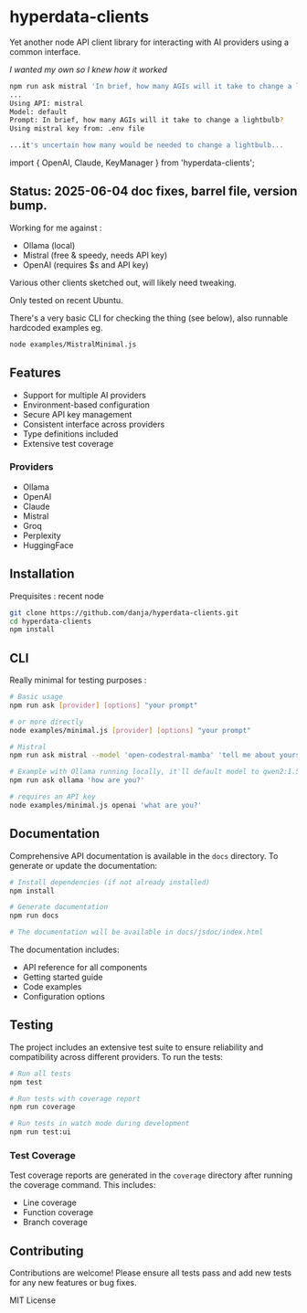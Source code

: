 # hyperdata-clients

Yet another node API client library for interacting with AI providers using a common interface.

_I wanted my own so I knew how it worked_

```sh
npm run ask mistral 'In brief, how many AGIs will it take to change a lightbulb?'
...
Using API: mistral
Model: default
Prompt: In brief, how many AGIs will it take to change a lightbulb?
Using mistral key from: .env file

...it's uncertain how many would be needed to change a lightbulb...
```

import { OpenAI, Claude, KeyManager } from 'hyperdata-clients';

## Status: 2025-06-04 doc fixes, barrel file, version bump.

Working for me against :

- Ollama (local)
- Mistral (free & speedy, needs API key)
- OpenAI (requires $s and API key)

Various other clients sketched out, will likely need tweaking.

Only tested on recent Ubuntu.

There's a very basic CLI for checking the thing (see below), also runnable hardcoded examples eg.

```sh
node examples/MistralMinimal.js
```



## Features

- Support for multiple AI providers
- Environment-based configuration
- Secure API key management
- Consistent interface across providers
- Type definitions included
- Extensive test coverage

### Providers
- Ollama 
- OpenAI
- Claude 
- Mistral
- Groq
- Perplexity
- HuggingFace

## Installation

Prequisites : recent node

```sh
git clone https://github.com/danja/hyperdata-clients.git
cd hyperdata-clients
npm install
```

## CLI

Really minimal for testing purposes :

```bash
# Basic usage
npm run ask [provider] [options] "your prompt"

# or more directly
node examples/minimal.js [provider] [options] "your prompt"

# Mistral
npm run ask mistral --model 'open-codestral-mamba' 'tell me about yourself'

# Example with Ollama running locally, it'll default model to qwen2:1.5b
npm run ask ollama 'how are you?'

# requires an API key
node examples/minimal.js openai 'what are you?'
```

## Documentation

Comprehensive API documentation is available in the `docs` directory. To generate or update the documentation:

```sh
# Install dependencies (if not already installed)
npm install

# Generate documentation
npm run docs

# The documentation will be available in docs/jsdoc/index.html
```

The documentation includes:
- API reference for all components
- Getting started guide
- Code examples
- Configuration options

## Testing

The project includes an extensive test suite to ensure reliability and compatibility across different providers. To run the tests:

```sh
# Run all tests
npm test

# Run tests with coverage report
npm run coverage

# Run tests in watch mode during development
npm run test:ui
```

### Test Coverage

Test coverage reports are generated in the `coverage` directory after running the coverage command. This includes:
- Line coverage
- Function coverage
- Branch coverage

## Contributing

Contributions are welcome! Please ensure all tests pass and add new tests for any new features or bug fixes.

MIT License

